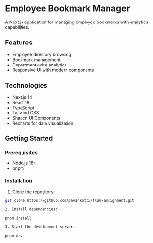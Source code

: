 # Employee Bookmark Manager

A Next.js application for managing employee bookmarks with analytics capabilities.

## Features
- Employee directory browsing
- Bookmark management
- Department-wise analytics
- Responsive UI with modern components

## Technologies
- Next.js 14
- React 18
- TypeScript
- Tailwind CSS
- Shadcn UI Components
- Recharts for data visualization

## Getting Started

### Prerequisites
- Node.js 18+ 
- pnpm

### Installation
1. Clone the repository:
```bash
git clone https://github.com/pavankotti/flam-assignment.git

2. Install dependencies:

pnpm install

3. Start the development server:

pnpm dev